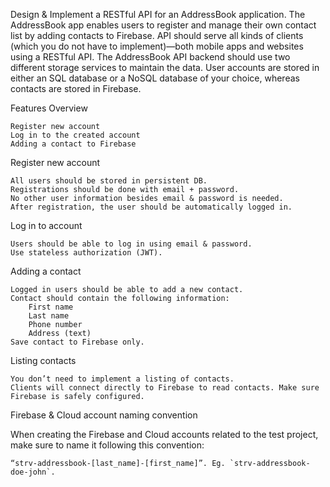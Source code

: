 Design & Implement a RESTful API for an AddressBook application. The AddressBook app enables users to register and manage their own contact list by adding contacts to Firebase.
API should serve all kinds of clients (which you do not have to implement)—both mobile apps and websites using a RESTful API. The AddressBook API backend should use two different storage services to maintain the data. User accounts are stored in either an SQL database or a NoSQL database of your choice, whereas contacts are stored in Firebase.


Features Overview

    Register new account
    Log in to the created account
    Adding a contact to Firebase

Register new account

    All users should be stored in persistent DB.
    Registrations should be done with email + password.
    No other user information besides email & password is needed.
    After registration, the user should be automatically logged in.

Log in to account

    Users should be able to log in using email & password.
    Use stateless authorization (JWT).

Adding a contact		

    Logged in users should be able to add a new contact.
    Contact should contain the following information:
        First name
        Last name
        Phone number
        Address (text)
    Save contact to Firebase only.

Listing contacts

    You don’t need to implement a listing of contacts.
    Clients will connect directly to Firebase to read contacts. Make sure Firebase is safely configured.

Firebase & Cloud account naming convention

When creating the Firebase and Cloud accounts related to the test project, make sure to name it following this convention: 

    “strv-addressbook-[last_name]-[first_name]”. Eg. `strv-addressbook-doe-john`. 

